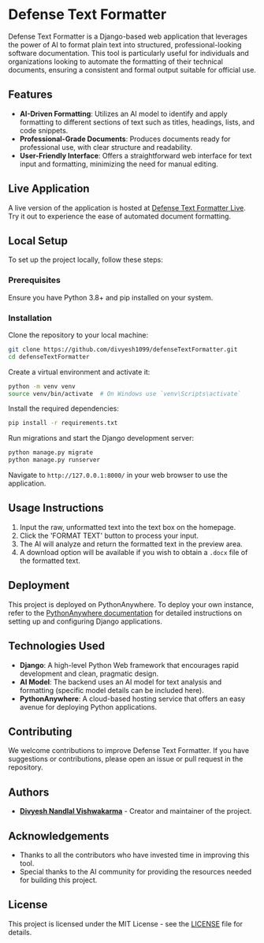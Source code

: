 # Defense Text Formatter

Defense Text Formatter is a Django-based web application that leverages the power of AI to format plain text into structured, professional-looking software documentation. This tool is particularly useful for individuals and organizations looking to automate the formatting of their technical documents, ensuring a consistent and formal output suitable for official use.

## Features

- **AI-Driven Formatting**: Utilizes an AI model to identify and apply formatting to different sections of text such as titles, headings, lists, and code snippets.
- **Professional-Grade Documents**: Produces documents ready for professional use, with clear structure and readability.
- **User-Friendly Interface**: Offers a straightforward web interface for text input and formatting, minimizing the need for manual editing.

## Live Application

A live version of the application is hosted at [Defense Text Formatter Live](https://defenseformattertool.pythonanywhere.com/). Try it out to experience the ease of automated document formatting.

## Local Setup

To set up the project locally, follow these steps:

### Prerequisites

Ensure you have Python 3.8+ and pip installed on your system.

### Installation

Clone the repository to your local machine:

```sh
git clone https://github.com/divyesh1099/defenseTextFormatter.git
cd defenseTextFormatter
```

Create a virtual environment and activate it:

```sh
python -m venv venv
source venv/bin/activate  # On Windows use `venv\Scripts\activate`
```

Install the required dependencies:

```sh
pip install -r requirements.txt
```

Run migrations and start the Django development server:

```sh
python manage.py migrate
python manage.py runserver
```

Navigate to `http://127.0.0.1:8000/` in your web browser to use the application.

## Usage Instructions

1. Input the raw, unformatted text into the text box on the homepage.
2. Click the 'FORMAT TEXT' button to process your input.
3. The AI will analyze and return the formatted text in the preview area.
4. A download option will be available if you wish to obtain a `.docx` file of the formatted text.

## Deployment

This project is deployed on PythonAnywhere. To deploy your own instance, refer to the [PythonAnywhere documentation](https://help.pythonanywhere.com/pages/) for detailed instructions on setting up and configuring Django applications.

## Technologies Used

- **Django**: A high-level Python Web framework that encourages rapid development and clean, pragmatic design.
- **AI Model**: The backend uses an AI model for text analysis and formatting (specific model details can be included here).
- **PythonAnywhere**: A cloud-based hosting service that offers an easy avenue for deploying Python applications.

## Contributing

We welcome contributions to improve Defense Text Formatter. If you have suggestions or contributions, please open an issue or pull request in the repository.

## Authors

- **[Divyesh Nandlal Vishwakarma](https://github.com/divyesh1099)** - Creator and maintainer of the project.

## Acknowledgements

- Thanks to all the contributors who have invested time in improving this tool.
- Special thanks to the AI community for providing the resources needed for building this project.

## License

This project is licensed under the MIT License - see the [LICENSE](LICENSE) file for details.